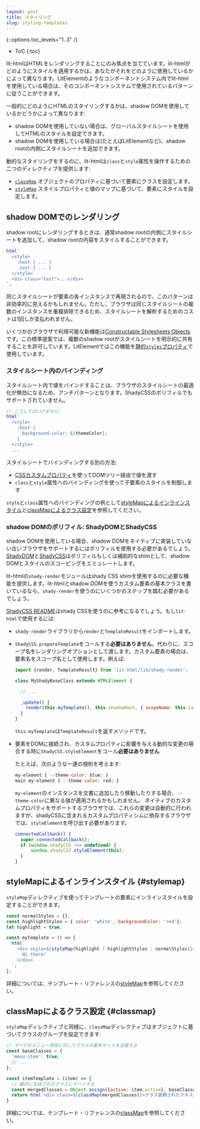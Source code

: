 ```yaml
---
layout: post
title: スタイリング
slug: styling-templates
---
```


{::options toc_levels="1..3" /}
* ToC
{:toc}

<!-- original:
lit-html focuses on one thing: rendering HTML. How you apply styles to the HTML lit-html creates depends on how you're using it—for example, if you're using lit-html inside a component system like LitElement, you can follow the patterns used by that component system.

In general, how you style HTML will depend on whether you're using shadow DOM:

*   If you aren't using shadow DOM, you can style HTML using global style sheets.
*   If you're using shadow DOM (for example, in LitElement), then you can add style sheets inside the shadow root.

To help with dynamic styling, lit-html provides two directives for manipulating an element's `class` and `style` attributes:

*   [`classMap`](template-reference#classmap) sets classes on an element based on the properties of an object.
*   [`styleMap`](template-reference#stylemap) sets the styles on an element based on a map of style properties and values.
-->

lit-htmlはHTMLをレンダリングすることにのみ焦点を当てています。lit-htmlがどのようにスタイルを適用するかは、あなたがそれをどのように使用しているかによって異なります。LitElementのようなコンポーネントシステム内でlit-htmlを使用している場合は、そのコンポーネントシステムで使用されているパターンに従うことができます。

一般的にどのようにHTMLのスタイリングするかは、shadow DOMを使用しているかどうかによって異なります:

*   shadow DOMを使用していない場合は、グローバルスタイルシートを使用してHTMLのスタイルを設定できます。
*   shadow DOMを使用している場合は(たとえばLitElementなど)、shadow rootの内側にスタイルシートを追加できます。

動的なスタイリングをするのに、lit-htmlは`class`と`style`属性を操作するための二つのディレクティブを提供します:

*   [`classMap`](template-reference#classmap) オブジェクトのプロパティに基づいて要素にクラスを設定します。
*   [`styleMap`](template-reference#stylemap) スタイルプロパティと値のマップに基づいて、要素にスタイルを設定します。

<!-- original:
## Rendering in shadow DOM

When rendering into a shadow root, you usually want to add a style sheet inside the shadow root to the template, to you can style the contents of the shadow root. 

```js
html`
  <style>
    :host { ... } 
    .test { ... }
  </style> 
  <div class="test">...</div> 
`;
```

This pattern may seem inefficient, since the same style sheet is reproduced in a each instance of an element. However, the browser can deduplicate multiple instances of the same style sheet, so the cost of parsing the style sheet is only paid once. 

A new feature available in some browsers is [Constructable Stylesheets Objects](https://wicg.github.io/construct-stylesheets/). This proposed standard allows multiple shadow roots to explicitly share style sheets. LitElement uses this feature in its [static `styles` property](https://lit-element.polymer-project.org/guide/styles#define-styles-in-a-static-styles-property). 
-->
## shadow DOMでのレンダリング

shadow rootにレンダリングするときは、通常shadow rootの内側にスタイルシートを追加して、shadow rootの内容をスタイルすることができます。

```js
html`
  <style>
    :host { ... } 
    .test { ... }
  </style> 
  <div class="test">...</div> 
`;
```

同じスタイルシートが要素の各インスタンスで再現されるので、このパターンは非効率的に見えるかもしれません。ただし、ブラウザは同じスタイルシートの複数のインスタンスを重複排除できるため、スタイルシートを解析するためのコストは1回しか支払われません。

いくつかのブラウザで利用可能な新機能は[Constructable Stylesheets Objects](https://wicg.github.io/construct-stylesheets/)です。この標準提案では、複数のshadow rootがスタイルシートを明示的に共有することを許可しています。LitElementではこの機能を[静的`styles`プロパティ](https://lit-element.polymer-jp.org/guide/styles#define-styles-in-a-static-styles-property)で使用しています。

<!-- original:
### Bindings in style sheets 

Binding to values in the style sheet is an antipattern, because it defeats the browser's style sheet optimizations. It's also not supported by the ShadyCSS polyfill.

```js
// DON'T DO THIS
html`
  <style>
    :host {
      background-color: ${themeColor};
    }
  </style>
  ... 
```

Alternatives to using bindings in a style sheet:

*   Use [CSS custom properties](https://developer.mozilla.org/en-US/docs/Web/CSS/--*) to pass values down the tree.
*   Use bindings in the `class` and `style` attributes to control the styling of child elements.

See [Inline styles with styleMap](#stylemap) and [Setting classes with classMap](#classmap) for examples of binding to the `style` and `class` attributes.
-->
### スタイルシート内のバインディング

スタイルシート内で値をバインドすることは、ブラウザのスタイルシートの最適化が無効になるため、アンチパターンとなります。ShadyCSSのポリフィルでもサポートされていません。

```js
// こうしてはいけません!
html`
  <style>
    :host {
      background-color: ${themeColor};
    }
  </style>
  ... 
```

スタイルシートでバインディングする別の方法:

*   [CSSカスタムプロパティ](https://developer.mozilla.org/en-US/docs/Web/CSS/--*)を使ってDOMツリー経由で値を渡す
*   `class`と`style`属性へのバインディングを使って子要素のスタイルを制御します

`style`と`class`属性へのバインディングの例として[styleMapによるインラインスタイル](#stylemap)と[classMapによるクラス設定](#classmap)を参照してください。

<!-- original:
### Polyfilled shadow DOM: ShadyDOM and ShadyCSS

If you're using shadow DOM, you'll probably need to use polyfills to support older browsers that don't implement shadow DOM natively. [ShadyDOM](https://github.com/webcomponents/shadydom) and [ShadyCSS](https://github.com/webcomponents/shadycss) are polyfills, or shims, that emulate shadow DOM isolation and style scoping. 

The lit-html `shady-render` module provides necessary integration with the shady CSS shim. If you're writing your own custom element base class that uses lit-html and shadow DOM, you'll need to use `shady-render` and also take some steps on your own. 

The [ShadyCSS README](https://github.com/webcomponents/shadycss#usage) provides some directions for using shady CSS. When using it with `lit-html`:

*   Import `render` and `TemplateResult` from the `shady-render` library.
*   You **don't** need to call `ShadyCSS.prepareTemplate`.  Instead pass the scope name as a render option. For custom elements, use the element name as a scope name. For example:

    ```js
    import {render, TemplateResult} from 'lit-html/lib/shady-render';

    class MyShadyBaseClass extends HTMLElement {

      // ...

      _update() {
        render(this.myTemplate(), this.shadowRoot, { scopeName: this.tagName.toLowerCase() });
      } 
    }
    ```

    Where `this.myTemplate` is a method that returns a `TemplateResult`.

*   You **do** need to call `ShadyCSS.styleElement` when the element is connected to the DOM, and in case of any dynamic changes that might affect custom property values.

	For example, consider a set of rules like this: 
    ```js
    my-element { --theme-color: blue; }
	main my-element { --theme-color: red; }
    ```

	If you add an instance of `my-element` to a document, or move it, a different value of `--theme-color` may apply. On browsers with native custom property support, these changes will take place automatically, but on browsers that rely on the custom property shim included with shadyCSS, you'll need to call `styleElement`.

    ```js
    connectedCallback() {
      super.connectedCallback();
      if (window.shadyCSS !== undefined) {
          window.shadyCSS.styleElement(this);
      }
    }
    ```
-->
### shadow DOMのポリフィル: ShadyDOMとShadyCSS

shadow DOMを使用している場合、shadow DOMをネイティブに実装していない古いブラウザをサポートするにはポリフィルを使用する必要があるでしょう。[ShadyDOM](https://github.com/webcomponents/shadydom)と[ShadyCSS](https://github.com/webcomponents/shadycss)はポリフィルもしくは補助的なshimとして、shadow DOMとスタイルのスコーピングをエミュレートします。

lit-htmlの`shady-render`モジュールはshady CSS shimを使用するのに必要な機能を提供します。lit-htmlとshadow DOMを使うカスタム要素の基本クラスを書いているなら、`shady-render`を使うのにいくつかのステップを踏む必要があるでしょう。

[ShadyCSS README](https://github.com/webcomponents/shadycss#usage)はshady CSSを使うのに参考になるでしょう。もし`lit-html`で使用するには:

*   `shady-render`ライブラリから`render`と`TemplateResult`をインポートします。
*   `ShadyCSS.prepareTemplate`をコールする**必要はありません**。代わりに、スコープ名をレンダリングオプションとして渡します。カスタム要素の場合は、要素名をスコープ名として使用します。例えば:

    ```js
    import {render, TemplateResult} from 'lit-html/lib/shady-render';

    class MyShadyBaseClass extends HTMLElement {

      // ...

      _update() {
        render(this.myTemplate(), this.shadowRoot, { scopeName: this.tagName.toLowerCase() });
      } 
    }
    ```

    `this.myTemplate`は`TemplateResult`を返すメソッドです。

*   要素をDOMに接続され、カスタムプロパティに影響を与える動的な変更の場合する時に`ShadyCSS.styleElement`をコール**必要はありません**

	たとえば、次のような一連の規則を考えます: 
    ```js
    my-element { --theme-color: blue; }
    main my-element { --theme-color: red; }
    ```

	`my-element`のインスタンスを文書に追加したり移動したりする場合、`--theme-color`に異なる値が適用されるかもしれません。 ネイティブのカスタムプロパティをサポートするブラウザでは、これらの変更は自動的に行われますが、shadyCSSに含まれるカスタムプロパティシムに依存するブラウザでは、`styleElement`を呼び出す必要があります。

    ```js
    connectedCallback() {
      super.connectedCallback();
      if (window.shadyCSS !== undefined) {
          window.shadyCSS.styleElement(this);
      }
    }
    ```

<!-- original:
## Inline styles with styleMap

You can use the `styleMap` directive to set inline styles on an element in the template.

```js
const normalStyles = {};
const highlightStyles = { color: 'white', backgroundColor: 'red'};
let highlight = true;

const myTemplate = () => {
  html`
    <div style=${styleMap(highlight ? highlightStyles : normalStyles)}>
      Hi there!
    </div>
  `;
};
```

More information: see See [styleMap](template-reference#stylemap) in the Template syntax reference.
-->
## styleMapによるインラインスタイル {#stylemap}

`styleMap`ディレクティブを使ってテンプレートの要素にインラインスタイルを設定することができます。

```js
const normalStyles = {};
const highlightStyles = { color: 'white', backgroundColor: 'red'};
let highlight = true;

const myTemplate = () => {
  html`
    <div style=${styleMap(highlight ? highlightStyles : normalStyles)}>
      Hi there!
    </div>
  `;
};
```

詳細については、テンプレート・リファレンスの[styleMap](template-reference#stylemap)を参照してください。

<!-- original:
## Setting classes with classMap

Like `styleMap`, the `classMap` directive lets you set a group of classes based on an object:

```js
// Define a base set of classes for all menu items
const baseClasses = { 
  'menu-item': true,
  // ...
};

const itemTemplate = (item) => {
  // Merge in dynamically-generated classes
  const mergedClasses = Object.assign({active: item.active}, baseClasses);
  return html`<div class=${classMap(mergedClasses)}>Classy text</div>`
}
```

More information: see [classMap](template-reference#classmap) in the Template syntax reference.
-->
## classMapによるクラス設定 {#classmap}

`styleMap`ディレクティブと同様に、`classMap`ディレクティブはオブジェクトに基づいてクラスのグループを設定できます:

```js
// すべてのメニュー項目に対してクラスの基本セットを定義する
const baseClasses = { 
  'menu-item': true,
  // ...
};

const itemTemplate = (item) => {
  // 動的に生成されたクラスにマージする
  const mergedClasses = Object.assign({active: item.active}, baseClasses);
  return html`<div class=${classMap(mergedClasses)}>クラス装飾されたテキスト</div>`
}
```

詳細については、テンプレート・リファレンスの[classMap](template-reference#classmap)を参照してください。
